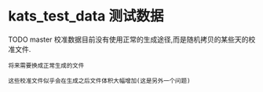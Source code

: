 # kats_test_data 测试数据

TODO master 校准数据目前没有使用正常的生成途径,而是随机拷贝的某些天的校准文件.

    将来需要换成正常生成的文件
    
    这些校准文件似乎会在生成之后文件体积大幅增加(这是另外一个问题)
